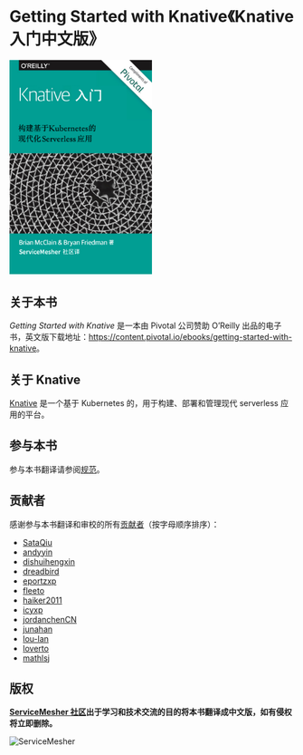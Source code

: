 # Getting Started with Knative《Knative 入门中文版》

 <img src="cover.jpg" width="50%" height="50%">

## 关于本书

*Getting Started with Knative* 是一本由 Pivotal 公司赞助 O’Reilly 出品的电子书，英文版下载地址：<https://content.pivotal.io/ebooks/getting-started-with-knative>。

## 关于 Knative

[Knative](https://github.com/knative) 是一个基于 Kubernetes 的，用于构建、部署和管理现代 serverless 应用的平台。

## 参与本书

参与本书翻译请参阅[规范](CODE_OF_CONDUCT.md)。

## 贡献者

感谢参与本书翻译和审校的所有[贡献者](https://github.com/servicemesher/getting-started-with-knative/graphs/contributors)（按字母顺序排序）：

- [SataQiu](https://github.com/SataQiu)
- [andyyin](https://github.com/andyyin)
- [dishuihengxin](https://github.com/dishuihengxin)
- [dreadbird](https://github.com/dreadbird)
- [eportzxp](https://github.com/eportzxp)
- [fleeto](https://github.com/fleeto)
- [haiker2011](https://github.com/haiker2011)
- [icyxp](https://github.com/icyxp)
- [jordanchenCN](https://github.com/jordanchenCN)
- [junahan](https://github.com/junahan)
- [lou-lan](https://github.com/lou-lan)
- [loverto](https://github.com/loverto)
- [mathlsj](https://github.com/mathlsj)

## 版权

**[ServiceMesher 社区](http://www.servicemesher.com)出于学习和技术交流的目的将本书翻译成中文版，如有侵权将立即删除。**

![ServiceMesher](https://ws1.sinaimg.cn/large/006tKfTcly1g0cz6429t2j31jt0beq9s.jpg)